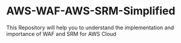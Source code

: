 # AWS-WAF-AWS-SRM-Simplified
This Repository will help you to understand the implementation and importance of WAF and SRM for AWS Cloud
